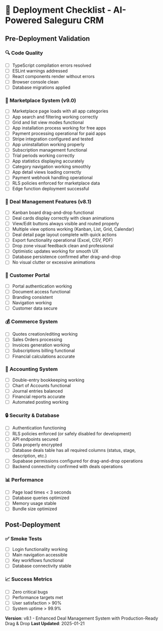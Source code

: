 # 🚀 Deployment Checklist - AI-Powered Saleguru CRM

## Pre-Deployment Validation

### 🔍 **Code Quality**
- [ ] TypeScript compilation errors resolved
- [ ] ESLint warnings addressed
- [ ] React components render without errors
- [ ] Browser console clean
- [ ] Database migrations applied

### 🏪 **Marketplace System (v9.0)**
- [ ] Marketplace page loads with all app categories
- [ ] App search and filtering working correctly
- [ ] Grid and list view modes functional
- [ ] App installation process working for free apps
- [ ] Payment processing operational for paid apps
- [ ] Stripe integration configured and tested
- [ ] App uninstallation working properly
- [ ] Subscription management functional
- [ ] Trial periods working correctly
- [ ] App statistics displaying accurately
- [ ] Category navigation working smoothly
- [ ] App detail views loading correctly
- [ ] Payment webhook handling operational
- [ ] RLS policies enforced for marketplace data
- [ ] Edge function deployment successful

### 🎯 **Deal Management Features (v8.1)**
- [ ] Kanban board drag-and-drop functional
- [ ] Deal cards display correctly with clean animations
- [ ] View/Edit buttons always visible and routed properly
- [ ] Multiple view options working (Kanban, List, Grid, Calendar)
- [ ] Deal detail page layout complete with quick actions
- [ ] Export functionality operational (Excel, CSV, PDF)
- [ ] Drop zone visual feedback clean and professional
- [ ] Optimistic updates working for smooth UX
- [ ] Database persistence confirmed after drag-and-drop
- [ ] No visual clutter or excessive animations

### 🏪 **Customer Portal**
- [ ] Portal authentication working
- [ ] Document access functional
- [ ] Branding consistent
- [ ] Navigation working
- [ ] Customer data secure

### 💰 **Commerce System**
- [ ] Quotes creation/editing working
- [ ] Sales Orders processing
- [ ] Invoices generation working
- [ ] Subscriptions billing functional
- [ ] Financial calculations accurate

### 🧮 **Accounting System**
- [ ] Double-entry bookkeeping working
- [ ] Chart of Accounts functional
- [ ] Journal entries balanced
- [ ] Financial reports accurate
- [ ] Automated posting working

### 🔒 **Security & Database**
- [ ] Authentication functioning
- [ ] RLS policies enforced (or safely disabled for development)
- [ ] API endpoints secured
- [ ] Data properly encrypted
- [ ] Database deals table has all required columns (status, stage, description, etc.)
- [ ] Supabase permissions configured for drag-and-drop operations
- [ ] Backend connectivity confirmed with deals operations

### 📊 **Performance**
- [ ] Page load times < 3 seconds
- [ ] Database queries optimized
- [ ] Memory usage stable
- [ ] Bundle size optimized

## Post-Deployment

### ✅ **Smoke Tests**
- [ ] Login functionality working
- [ ] Main navigation accessible
- [ ] Key workflows functional
- [ ] Database connectivity stable

### 📈 **Success Metrics**
- [ ] Zero critical bugs
- [ ] Performance targets met
- [ ] User satisfaction > 90%
- [ ] System uptime > 99.9%

**Version**: v8.1 - Enhanced Deal Management System with Production-Ready Drag & Drop
**Last Updated**: 2025-01-21